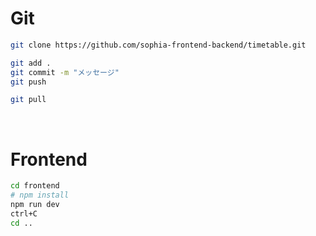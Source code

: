 # Git

```sh
git clone https://github.com/sophia-frontend-backend/timetable.git
```

```sh
git add .
git commit -m "メッセージ"
git push
```

```sh
git pull
```

<br>

# Frontend

```sh
cd frontend
# npm install
npm run dev
ctrl+C
cd ..
```